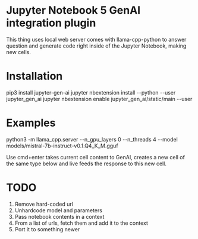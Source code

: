 # Jupyter Notebook 5 GenAI integration plugin

This thing uses local web server comes with llama-cpp-python to answer question and generate code right inside of the Jupyter Notebook, making new cells.

# Installation

pip3 install jupyter-gen-ai
jupyter nbextension install --python --user jupyter_gen_ai
jupyter nbextension enable jupyter_gen_ai/static/main --user

# Examples

python3 -m llama_cpp.server --n_gpu_layers 0 --n_threads 4 --model models/mistral-7b-instruct-v0.1.Q4_K_M.gguf

Use cmd+enter takes current cell content to GenAI, creates a new cell of the same type below and live feeds the response to this new cell.

# TODO

1. Remove hard-coded url
2. Unhardcode model and parameters
2. Pass notebook contents in a context
3. From a list of urls, fetch them and add it to the context
4. Port it to something newer
